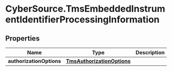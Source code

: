 # CyberSource.TmsEmbeddedInstrumentIdentifierProcessingInformation

## Properties
Name | Type | Description | Notes
------------ | ------------- | ------------- | -------------
**authorizationOptions** | [**TmsAuthorizationOptions**](TmsAuthorizationOptions.md) |  | [optional] 


